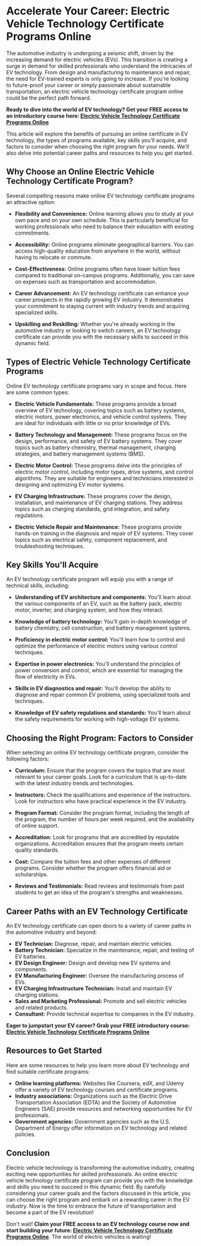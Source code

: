 # Accelerate Your Career: Electric Vehicle Technology Certificate Programs Online

The automotive industry is undergoing a seismic shift, driven by the increasing demand for electric vehicles (EVs). This transition is creating a surge in demand for skilled professionals who understand the intricacies of EV technology. From design and manufacturing to maintenance and repair, the need for EV-trained experts is only going to increase. If you're looking to future-proof your career or simply passionate about sustainable transportation, an electric vehicle technology certificate program online could be the perfect path forward.

**Ready to dive into the world of EV technology? Get your FREE access to an introductory course here: [Electric Vehicle Technology Certificate Programs Online](https://udemywork.com/electric-vehicle-technology-certificate-programs-online)**

This article will explore the benefits of pursuing an online certificate in EV technology, the types of programs available, key skills you'll acquire, and factors to consider when choosing the right program for your needs. We'll also delve into potential career paths and resources to help you get started.

## Why Choose an Online Electric Vehicle Technology Certificate Program?

Several compelling reasons make online EV technology certificate programs an attractive option:

*   **Flexibility and Convenience:** Online learning allows you to study at your own pace and on your own schedule. This is particularly beneficial for working professionals who need to balance their education with existing commitments.

*   **Accessibility:** Online programs eliminate geographical barriers. You can access high-quality education from anywhere in the world, without having to relocate or commute.

*   **Cost-Effectiveness:** Online programs often have lower tuition fees compared to traditional on-campus programs. Additionally, you can save on expenses such as transportation and accommodation.

*   **Career Advancement:** An EV technology certificate can enhance your career prospects in the rapidly growing EV industry. It demonstrates your commitment to staying current with industry trends and acquiring specialized skills.

*   **Upskilling and Reskilling:** Whether you're already working in the automotive industry or looking to switch careers, an EV technology certificate can provide you with the necessary skills to succeed in this dynamic field.

## Types of Electric Vehicle Technology Certificate Programs

Online EV technology certificate programs vary in scope and focus. Here are some common types:

*   **Electric Vehicle Fundamentals:** These programs provide a broad overview of EV technology, covering topics such as battery systems, electric motors, power electronics, and vehicle control systems. They are ideal for individuals with little or no prior knowledge of EVs.

*   **Battery Technology and Management:** These programs focus on the design, performance, and safety of EV battery systems. They cover topics such as battery chemistry, thermal management, charging strategies, and battery management systems (BMS).

*   **Electric Motor Control:** These programs delve into the principles of electric motor control, including motor types, drive systems, and control algorithms. They are suitable for engineers and technicians interested in designing and optimizing EV motor systems.

*   **EV Charging Infrastructure:** These programs cover the design, installation, and maintenance of EV charging stations. They address topics such as charging standards, grid integration, and safety regulations.

*   **Electric Vehicle Repair and Maintenance:** These programs provide hands-on training in the diagnosis and repair of EV systems. They cover topics such as electrical safety, component replacement, and troubleshooting techniques.

## Key Skills You'll Acquire

An EV technology certificate program will equip you with a range of technical skills, including:

*   **Understanding of EV architecture and components:** You'll learn about the various components of an EV, such as the battery pack, electric motor, inverter, and charging system, and how they interact.

*   **Knowledge of battery technology:** You'll gain in-depth knowledge of battery chemistry, cell construction, and battery management systems.

*   **Proficiency in electric motor control:** You'll learn how to control and optimize the performance of electric motors using various control techniques.

*   **Expertise in power electronics:** You'll understand the principles of power conversion and control, which are essential for managing the flow of electricity in EVs.

*   **Skills in EV diagnostics and repair:** You'll develop the ability to diagnose and repair common EV problems, using specialized tools and techniques.

*   **Knowledge of EV safety regulations and standards:** You'll learn about the safety requirements for working with high-voltage EV systems.

## Choosing the Right Program: Factors to Consider

When selecting an online EV technology certificate program, consider the following factors:

*   **Curriculum:** Ensure that the program covers the topics that are most relevant to your career goals. Look for a curriculum that is up-to-date with the latest industry trends and technologies.

*   **Instructors:** Check the qualifications and experience of the instructors. Look for instructors who have practical experience in the EV industry.

*   **Program Format:** Consider the program format, including the length of the program, the number of hours per week required, and the availability of online support.

*   **Accreditation:** Look for programs that are accredited by reputable organizations. Accreditation ensures that the program meets certain quality standards.

*   **Cost:** Compare the tuition fees and other expenses of different programs. Consider whether the program offers financial aid or scholarships.

*   **Reviews and Testimonials:** Read reviews and testimonials from past students to get an idea of the program's strengths and weaknesses.

## Career Paths with an EV Technology Certificate

An EV technology certificate can open doors to a variety of career paths in the automotive industry and beyond:

*   **EV Technician:** Diagnose, repair, and maintain electric vehicles.
*   **Battery Technician:** Specialize in the maintenance, repair, and testing of EV batteries.
*   **EV Design Engineer:** Design and develop new EV systems and components.
*   **EV Manufacturing Engineer:** Oversee the manufacturing process of EVs.
*   **EV Charging Infrastructure Technician:** Install and maintain EV charging stations.
*   **Sales and Marketing Professional:** Promote and sell electric vehicles and related products.
*   **Consultant:** Provide technical expertise to companies in the EV industry.

**Eager to jumpstart your EV career? Grab your FREE introductory course: [Electric Vehicle Technology Certificate Programs Online](https://udemywork.com/electric-vehicle-technology-certificate-programs-online)**

## Resources to Get Started

Here are some resources to help you learn more about EV technology and find suitable certificate programs:

*   **Online learning platforms:** Websites like Coursera, edX, and Udemy offer a variety of EV technology courses and certificate programs.
*   **Industry associations:** Organizations such as the Electric Drive Transportation Association (EDTA) and the Society of Automotive Engineers (SAE) provide resources and networking opportunities for EV professionals.
*   **Government agencies:** Government agencies such as the U.S. Department of Energy offer information on EV technology and related policies.

## Conclusion

Electric vehicle technology is transforming the automotive industry, creating exciting new opportunities for skilled professionals. An online electric vehicle technology certificate program can provide you with the knowledge and skills you need to succeed in this dynamic field. By carefully considering your career goals and the factors discussed in this article, you can choose the right program and embark on a rewarding career in the EV industry. Now is the time to embrace the future of transportation and become a part of the EV revolution!

Don't wait! **Claim your FREE access to an EV technology course now and start building your future: [Electric Vehicle Technology Certificate Programs Online](https://udemywork.com/electric-vehicle-technology-certificate-programs-online)**. The world of electric vehicles is waiting!
